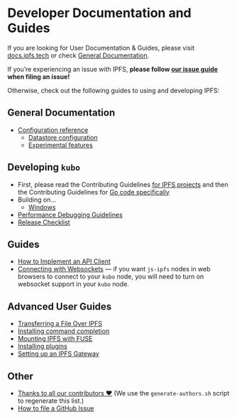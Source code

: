 # Developer Documentation and Guides

If you are looking for User Documentation & Guides, please visit [docs.ipfs.tech](https://docs.ipfs.tech/) or check [General Documentation](#general-documentation).

If you’re experiencing an issue with IPFS, **please follow [our issue guide](github-issue-guide.md) when filing an issue!**

Otherwise, check out the following guides to using and developing IPFS:

## General Documentation

- [Configuration reference](config.md)
    - [Datastore configuration](datastores.md)
    - [Experimental features](experimental-features.md)

## Developing `kubo`

- First, please read the Contributing Guidelines [for IPFS projects](https://github.com/ipfs/community/blob/master/CONTRIBUTING.md) and then the Contributing Guidelines for [Go code specifically](https://github.com/ipfs/community/blob/master/CONTRIBUTING_GO.md)
- Building on…
    - [Windows](windows.md)
- [Performance Debugging Guidelines](debug-guide.md)
- [Release Checklist](releases.md)

## Guides

- [How to Implement an API Client](implement-api-bindings.md)
- [Connecting with Websockets](transports.md) — if you want `js-ipfs` nodes in web browsers to connect to your `kubo` node, you will need to turn on websocket support in your `kubo` node.

## Advanced User Guides

- [Transferring a File Over IPFS](file-transfer.md)
- [Installing command completion](command-completion.md)
- [Mounting IPFS with FUSE](fuse.md)
- [Installing plugins](plugins.md)
- [Setting up an IPFS Gateway](https://github.com/ipfs/kubo/blob/master/docs/gateway.md)

## Other

- [Thanks to all our contributors ❤️](AUTHORS) (We use the `generate-authors.sh` script to regenerate this list.)
- [How to file a GitHub Issue](github-issue-guide.md)
